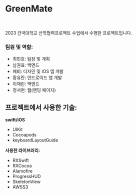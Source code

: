 # GreenMate
<br>

2023 건국대학교 산학협력프로젝트 수업에서 수행한 프로젝트입니다.

### 팀원 및 역할:
- 최민호: 팀장 및 계획
- 남권표: 백엔드
- 페비: 디자인 및 iOS 앱 개발
- 황유란: 안드로이드 앱 개발
- 이채린: 백엔드
- 정서현: 웹(랜딩 페이지)

## 프로젝트에서 사용한 기술:
**swift/iOS**
- UIKit
- Cocoapods
- keyboardLayoutGuide

**사용한 라이브러리:** 
- RXSwift
- RXCocoa
- Alamofire
- ProgressHUD
- SkeletonView
- AWSS3
